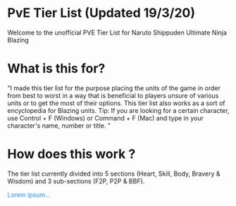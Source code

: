 # PvE Tier List (Updated 19/3/20)
Welcome to the unofficial PVE Tier List for Naruto Shippuden Ultimate Ninja Blazing

# What is this for?

"I made this tier list for the purpose placing the units of the game in order from best to worst in a way that is beneficial to players unsure of various units or to get the most of their options. This tier list also works as a sort of encyclopedia for Blazing units.
Tip: If you are looking for a certain character, use Control + F (Windows) or Command + F (Mac) and type in your character's name, number or title. "

# How does this work ?

The tier list currently divided into 5 sections (Heart, Skill, Body, Bravery & Wisdom) and 3 sub-sections (F2P, P2P & BBF). 

<p style="color:DodgerBlue;">Lorem ipsum...</p>
